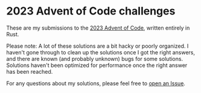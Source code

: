 # 2023 Advent of Code challenges

These are my submissions to the
[2023 Advent of Code](https://adventofcode.com/2023), written entirely in Rust.

Please note: A lot of these solutions are a bit hacky or poorly organized. I
haven't gone through to clean up the solutions once I got the right answers, and
there are known (and probably unknown) bugs for some solutions. Solutions
haven't been optimized for performance once the right answer has been reached.

For any questions about my solutions, please feel free to
[open an Issue](https://github.com/nikwithak/advent_of_code_2023/issues/new/choose).
